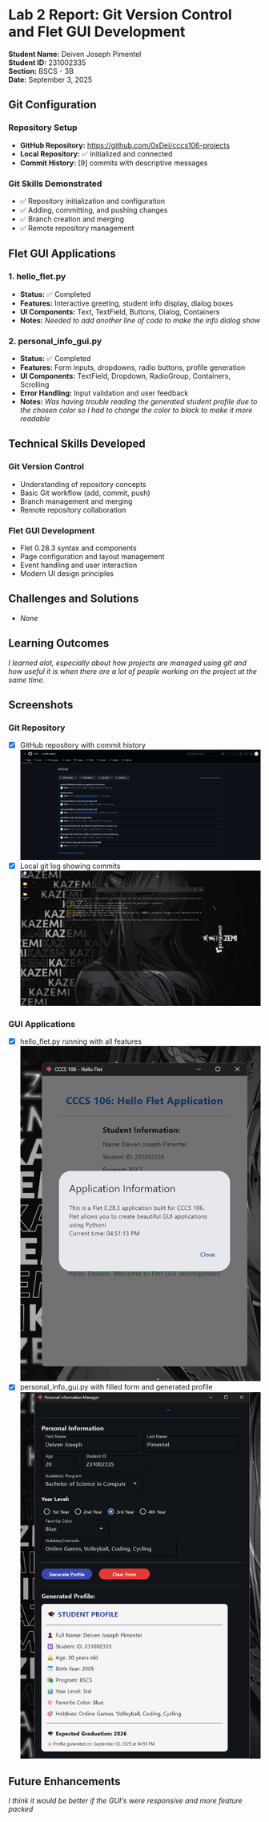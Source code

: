 # Lab 2 Report: Git Version Control and Flet GUI Development

**Student Name:** Deiven Joseph Pimentel<br>
**Student ID:** 231002335<br>
**Section:** BSCS - 3B<br>
**Date:** September 3, 2025<br>

## Git Configuration
### Repository Setup
- **GitHub Repository:** https://github.com/0xDei/cccs106-projects
- **Local Repository:** ✅ Initialized and connected
- **Commit History:** [9] commits with descriptive messages

### Git Skills Demonstrated
- ✅ Repository initialization and configuration
- ✅ Adding, committing, and pushing changes
- ✅ Branch creation and merging
- ✅ Remote repository management

## Flet GUI Applications
### 1. hello_flet.py
- **Status:** ✅ Completed
- **Features:** Interactive greeting, student info display, dialog boxes
- **UI Components:** Text, TextField, Buttons, Dialog, Containers
- **Notes:** *Needed to add another line of code to make the info dialog show*

### 2. personal_info_gui.py
- **Status:** ✅ Completed
- **Features:** Form inputs, dropdowns, radio buttons, profile generation
- **UI Components:** TextField, Dropdown, RadioGroup, Containers, Scrolling
- **Error Handling:** Input validation and user feedback
- **Notes:** *Was having trouble reading the generated student profile due to the chosen color so I had to change the color to black to make it more readable*

## Technical Skills Developed
### Git Version Control
- Understanding of repository concepts
- Basic Git workflow (add, commit, push)
- Branch management and merging
- Remote repository collaboration

### Flet GUI Development
- Flet 0.28.3 syntax and components
- Page configuration and layout management
- Event handling and user interaction
- Modern UI design principles

## Challenges and Solutions
- *None*

## Learning Outcomes
*I learned alot, especially about how projects are managed using git and how useful it is when there are a lot of people working on the project at the same time.*

## Screenshots
### Git Repository
- [x] GitHub repository with commit history
![github](lab2_screenshots/githubrepo.png)
- [x] Local git log showing commits
![gitlog](lab2_screenshots/gitlog.png)

### GUI Applications
- [x] hello_flet.py running with all features
![hello_flet.py](lab2_screenshots/hello_flet.png)
- [x] personal_info_gui.py with filled form and generated profile
![personal_info_gui.py](lab2_screenshots/personal_info_gui.png)

## Future Enhancements
*I think it would be better if the GUI's were responsive and more feature packed*